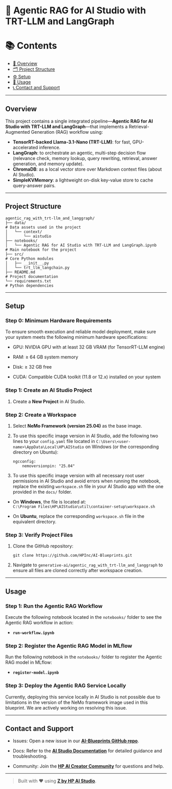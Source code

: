 # 🤖 Agentic RAG for AI Studio with TRT-LLM and LangGraph

# 📚 Contents

- [🧠 Overview](#overview)
- [🗂 Project Structure](#project-structure)
- [⚙️ Setup](#setup)
- [🚀 Usage](#usage)
- [📞 Contact and Support](#contact-and-support)

---

## Overview  
This project contains a single integrated pipeline—**Agentic RAG for AI Studio with TRT-LLM and LangGraph**—that implements a Retrieval-Augmented Generation (RAG) workflow using:

- **TensorRT-backed Llama-3.1-Nano (TRT-LLM)**: for fast, GPU-accelerated inference.
- **LangGraph**: to orchestrate an agentic, multi-step decision flow (relevance check, memory lookup, query rewriting, retrieval, answer generation, and memory update).
- **ChromaDB**: as a local vector store over Markdown context files (about AI Studio).
- **SimpleKVMemory**: a lightweight on-disk key-value store to cache query-answer pairs.

---

## Project Structure
```
agentic_rag_with_trt-llm_and_langgraph/
├── data/                                                                  # Data assets used in the project
│   └── context/
│       └── aistudio
├── notebooks/
│   └── Agentic RAG for AI Studio with TRT-LLM and LangGraph.ipynb         # Main notebook for the project
├── src/                                                                   # Core Python modules
│   ├── __init__.py
│   └── trt_llm_langchain.py
├── README.md                                                              # Project documentation
└── requirements.txt                                                       # Python dependencies
```  

---

## Setup  

### Step 0: Minimum Hardware Requirements
To ensure smooth execution and reliable model deployment, make sure your system meets the following minimum hardware specifications:

- GPU: NVIDIA GPU with at least 32 GB VRAM (for TensorRT-LLM engine)

- RAM: ≥ 64 GB system memory

- Disk: ≥ 32 GB free

- CUDA: Compatible CUDA toolkit (11.8 or 12.x) installed on your system

### Step 1: Create an AI Studio Project  
1. Create a **New Project** in AI Studio.   

### Step 2: Create a Workspace  
1. Select **NeMo Framework (version 25.04)** as the base image.    
2. To use this specific image version in AI Studio, add the following two lines to your `config.yaml` file located in `C:\Users\<user-name>\AppData\Local\HP\AIStudio` on Windows (or the corresponding directory on Ubuntu):
   
   ```
   ngcconfig:
	   nemoversionpin: "25.04"
   ```
3. To use this specific image version with all necessary root user permissions in AI Studio and avoid errors when running the notebook, replace the existing `workspace.sh` file in your AI Studio app with the one provided in the `docs/` folder.

- On **Windows**, the file is located at:  
  `C:\Program Files\HP\AIStudio\util\container-setup\workspace.sh`

- On **Ubuntu**, replace the corresponding `workspace.sh` file in the equivalent directory.

   
### Step 3: Verify Project Files  
1. Clone the GitHub repository:
   
   ```
   git clone https://github.com/HPInc/AI-Blueprints.git
   ```  
3. Navigate to `generative-ai/agentic_rag_with_trt-llm_and_langgraph` to ensure all files are cloned correctly after workspace creation.  

---



## Usage 

### Step 1: Run the Agentic RAG Workflow

Execute the following notebook located in the `notebooks/` folder to see the Agentic RAG workflow in action:  
- **`run-workflow.ipynb`**

### Step 2: Register the Agentic RAG Model in MLflow

Run the following notebook in the `notebooks/` folder to register the Agentic RAG model in MLflow:  
- **`register-model.ipynb`**

### Step 3: Deploy the Agentic RAG Service Locally

Currently, deploying this service locally in AI Studio is not possible due to limitations in the version of the NeMo framework image used in this blueprint. We are actively working on resolving this issue.



---



## Contact and Support

- Issues: Open a new issue in our [**AI-Blueprints GitHub repo**](https://github.com/HPInc/AI-Blueprints).

- Docs: Refer to the **[AI Studio Documentation](https://zdocs.datascience.hp.com/docs/aistudio/overview)** for detailed guidance and troubleshooting. 

- Community: Join the [**HP AI Creator Community**](https://community.datascience.hp.com/) for questions and help.

---

> Built with ❤️ using [**Z by HP AI Studio**](https://www.hp.com/us-en/workstations/ai-studio.html).
